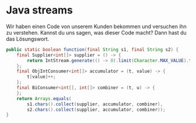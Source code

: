 # Java streams

Wir haben einen Code von unserem Kunden bekommen und versuchen ihn zu verstehen. Kannst du uns sagen, was dieser Code macht? Dann hast du das Lösungswort.

```java
public static boolean function(final String s1, final String s2) {
	final Supplier<int[]> supplier = () -> {
		return IntStream.generate(() -> 0).limit(Character.MAX_VALUE).toArray();
	};
	final ObjIntConsumer<int[]> accumulator = (t, value) -> {
		t[value]++;
	};
	final BiConsumer<int[], int[]> combiner = (t, u) -> {
	};
	return Arrays.equals(
		s1.chars().collect(supplier, accumulator, combiner),
		s2.chars().collect(supplier, accumulator, combiner));
}
```
